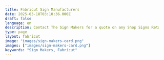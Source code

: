 ```yaml
---
title: Fabricut Sign Manufacturers
date: 2025-03-18T03:10:36.000Z
draft: false
language: en
description: Contact The Sign Makers for a quote on any Shop Signs Retail Signs, Commercial Signs, Industrial Signs, Building Signs, Illuminated Signs, LED Signs, Wayfinding Signs anywhere in the UK
type: page
layout: fabricut
image: "images/sign-makers-card.png"
images: ["images/sign-makers-card.png"]
keywords: "Sign Makers, Fabricut"
---
```

